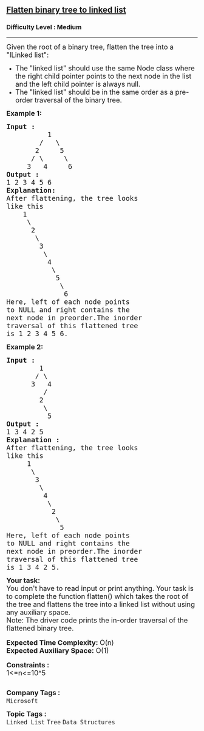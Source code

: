 <h2><a href="https://www.geeksforgeeks.org/problems/flatten-binary-tree-to-linked-list/1?page=2&category=Tree,Binary%20Search%20Tree,Segment-Tree,AVL-Tree&company=Microsoft,Google&difficulty=Medium,Hard&sortBy=submissions">Flatten binary tree to linked list</a></h2><h3>Difficulty Level : Medium</h3><hr><div class="problems_problem_content__Xm_eO"><p><span style="font-size: 18px;">Given the root of a binary tree, flatten the tree into a "lLinked list":</span></p>
<ul>
<li><span style="font-size: 18px;">The "linked list" should use the same Node class where the right child pointer points to the next node in the list and the left child pointer is always null.</span></li>
<li><span style="font-size: 18px;">The "linked list" should be in the same order as a pre-order traversal of the binary tree.</span></li>
</ul>
<p><strong><span style="font-size: 18px;">Example 1:</span></strong></p>
<pre><span style="font-size: 18px;"><strong>Input : </strong>
          1
        /   \
       2     5
      / \     \
     3   4     6</span>
<span style="font-size: 18px;"><strong>Output :</strong>
1 2 3 4 5 6 
<strong>Explanation: </strong>
After flattening, the tree looks 
like this
    1
     \
      2
       \
        3
         \
          4
           \
            5
             \
              6 
Here, left of each node points 
to NULL and right contains the 
next node in preorder.The inorder 
traversal of this flattened tree 
is 1 2 3 4 5 6.</span></pre>
<p><strong><span style="font-size: 18px;">Example 2:</span></strong></p>
<pre><span style="font-size: 18px;"><strong>Input :</strong>
        1
       / \
      3   4
         /
        2
         \
          5 
<strong>Output :</strong> 
1 3 4 2 5  
<strong>Explanation : </strong>
After flattening, the tree looks 
like this 
     1
      \
       3
        \
         4
          \
           2
            \ 
             5 
Here, left of each node points 
to NULL and right contains the 
next node in preorder.The inorder 
traversal of this flattened tree 
is 1 3 4 2 5.</span></pre>
<div><strong><span style="font-size: 18px;">Your task:</span></strong></div>
<div><span style="font-size: 18px;">You don't have to read input or print anything. Your task is to complete the function flatten() which takes the root of the tree and flattens the tree into a linked list without using any auxiliary space.</span></div>
<div><span style="font-size: 18px;">Note: The driver code prints the in-order traversal of the flattened binary tree.</span></div>
<div>&nbsp;</div>
<div><span style="font-size: 18px;"><strong>Expected Time Complexity: </strong>O(n)</span></div>
<div><span style="font-size: 18px;"><strong>Expected Auxiliary Space:</strong> O(1)</span></div>
<div>&nbsp;</div>
<div><strong><span style="font-size: 18px;">Constraints :</span></strong></div>
<div><span style="font-size: 18px;">1&lt;=n&lt;=10^5</span></div>
<div>&nbsp;</div></div><p><span style=font-size:18px><strong>Company Tags : </strong><br><code>Microsoft</code>&nbsp;<br><p><span style=font-size:18px><strong>Topic Tags : </strong><br><code>Linked List</code>&nbsp;<code>Tree</code>&nbsp;<code>Data Structures</code>&nbsp;